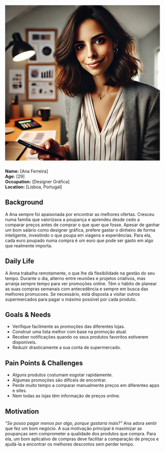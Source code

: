 # ![Deal-Hunter](./persona3.webp)  
**Name:** [Ana Ferreira]  
**Age:** [29]  
**Occupation:** [Designer Gráfica]  
**Location:** [Lisboa, Portugal]  

## Background  
A Ana sempre foi apaixonada por encontrar as melhores ofertas. Cresceu numa família que valorizava a poupança e aprendeu desde cedo a comparar preços antes de comprar o que quer que fosse. Apesar de ganhar um bom salário como designer gráfica, prefere gastar o dinheiro de forma inteligente, investindo o que poupa em viagens e experiências. Para ela, cada euro poupado numa compra é um euro que pode ser gasto em algo que realmente importa.

## Daily Life  
A Anna trabalha remotamente, o que lhe dá flexibilidade na gestão do seu tempo. Durante o dia, alterno entre reuniões e projetos criativos, mas arranja sempre tempo para ver promoções online. Têm o hábito de planear as suas compras semanais com antecedência e sempre em busca das melhores promucoes. Se necessário, está disposta a visitar outros supermercados para pagar o máximo possível por cada produto.

## Goals & Needs  
- Verifique facilmente as promoções das diferentes lojas.  
- Construir uma lista melhor com base na promoção atual.
- Receber notificações quando os seus produtos favoritos estiverem disponíveis.  
- Reduzir drasticamente a sua conta de supermercado.  

## Pain Points & Challenges  
- Alguns produtos costumam esgotar rapidamente.  
- Algumas promoções são difíceis de encontrar.  
- Perde muito tempo a comparar manualmente preços em diferentes apps e sites.  
- Nem todas as lojas têm informação de preços online.

## Motivation  
*"Se posso pagar menos por algo, porque gastaria mais?"*
Ana adora sentir que fez um bom negócio. A sua motivação principal é maximizar as poupanças sem comprometer a qualidade dos produtos que compra. Para ela, um bom aplicativo de compras deve facilitar a comparação de preços e ajudá-la a encontrar os melhores descontos sem perder tempo.